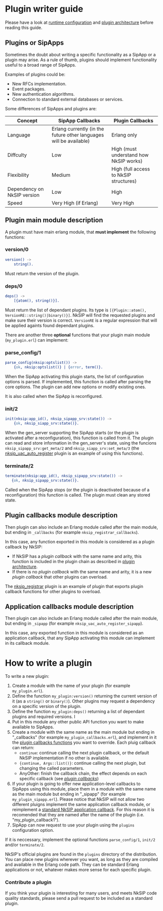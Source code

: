 # Plugin writer guide

Please have a look at [runtime configuration](runtime_configuration.md) and [plugin architecture](plugin_architecture.md) before reading this guide.


## Plugins or SipApps

Sometimes the doubt about writing a specific functionality as a SipApp or a plugin may arise. As a rule of thumb, plugins should implement functionality useful to a broad range of SipApps.

Examples of plugins could be:
* New RFCs implementation.
* Event packages.
* New authentication algorithms.
* Connection to standard external databases or services.

Some differences of SipApps and plugins are:

Concept|SipApp Callbacks|Plugin Callbacks
---|---|---
Language|Erlang currently (in the future other languages will be available)|Erlang only
Diffculty|Low|High (must understand how NkSIP works)
Flexibility|Medium|High (full access to NkSIP structures)
Dependency on NkSIP version|Low|High
Speed|Very High (if Erlang)|Very High



## Plugin main module description

A plugin must have main erlang module, that **must implement** the following functions:

### version/0
```erlang
version() ->
    string().
```

Must return the version of the plugin.


### deps/0
```erlang
deps() ->
    [{atom(), string()}].
```

Must return the list of dependant plugins. Its type is `[{Plugin::atom(), VersionRE::string()|binary()}]`. NkSIP will find the requested plugins and make sure their version is correct. `VersionRE` is a regular expression that will be applied againts found dependant plugins.

There are another three **optional** functions that your plugin main module (`my_plugin.erl`) can implement:


### parse_config/1
```erlang
parse_config(nksip:optslist()) ->
    {ok, nksip:optslist()} | {error, term()}.
```

When the SipApp activating this plugin starts, the list of configuration options is parsed. If implemented, this function is called after parsing the core options. The plugin can add new options or modify existing ones.

It is also called when the SipApp is reconfigured.


### init/2
```erlang
init(nksip:app_id(), nksip_sipapp_srv:state()) ->
    {ok, nksip_siapp_srv:state()}.
```

When the gen_server supporting the SipApp starts (or the plugin is activated after a reconfiguration), this function is called from it. The plugin can read and store information in the gen_server's state, using the funcions `nksip_sipapp_srv:get_meta/2` and `nksip_siapp_srv:set_meta/3` (the [nksip_uac_auto_register](../../plugins/src/nksip_uac_auto_register.erl) plugin is an example of using this functions).


### terminate/2
```erlang
terminate(nksip:app_id(), nksip_sipapp_srv:state()) ->
   {ok, nksip_sipapp_srv:state()}.
```

Called when the SipApp stops (or the plugin is deactivated because of a reconfiguration) this function is called. The plugin must clean any stored state.


## Plugin callbacks module description

Then plugin can also include an Erlang module called after the main module, but ending in `_callbacks` (for example `nksip_registrar_callbacks`). 

In this case, any function exported in this module is considered as a plugin callback by NkSIP:

* If NkSIP has a _plugin callback_ with the same name and arity, this function is included in the plugin chain as described in [plugin architecture](plugin_architecture.md).
* If there is no _plugin callback_ with the same name and arity, it is a new _plugin callback_ that other plugins can overload.

The [nksip_registrar](../plugins/registrar.md) plugin is an example of plugin that exports plugin callback functions for other plugins to overload.


## Application callbacks module description

Then plugin can also include an Erlang module called after the main module, but ending in `_sipapp` (for example `nksip_uac_auto_register_sipapp`). 

In this case, any exported function in this module is considered as an application callback, that any SipApp activating this module can implement in its callback module.

# How to write a plugin

To write a new plugin:

1. Create a module with the name of your plugin (for example `my_plugin.erl`).
1. Define the function `my_plugin:version()` returning the current version of it (as a `string()` or `binary()`). Other plugins may request a dependency on a specific version of the plugin.
1. Define the function `my_plugin:deps()` returning a list of dependant plugins and required versions. I
1. Put in this module any other public API function you want to make available to SipApps. 
1. Create a module with the same name as the main module but ending in "_callbacks" (for example `my_plugin_callbacks.erl`), and implement in it the [plugin callbacks functions](plugin_callbacks.md) you want to override. Each pluig callback can return:
	* `continue`: continue calling the next plugin callback, or the default NkSIP implementation if no other is available.
	* `{continue, Args::list()}`: continue calling the next plugin, but changing the called parameters.
	* AnyOther: finish the callback chain, the effect depends on each specific callback (see [_plugin callbacks_](plugin_callbacks.md)) 
1. If your plugin is going to offer new application-level callbacks to SipApps using this module, place them in a module with the same name as the main module but ending in "_sipapp" (for example `my_plugin_sipapp.erl`). Please notice that NkSIP will not allow two different pluigns implement the same application callback module, or reimplement a [standard NkSIP application callback](../reference/callback_functions.md). For this reason it is recomended that they are named after the name of the plugin (i.e. "my_plugin_callback1").
1. SipApp can now request to use your plugin using the `plugins` configuration option.

If it is neccessary, implement the optional functions `parse_config/1`, `init/2` and/or `terminate/2`.

NkSIP's official plugins are found in the `plugins` directory of the distribution. You can place new plugins wherever you want, as long as they are compiled and available in the Erlang code path. They can be standard Erlang applications or not, whatever makes more sense for each specific plugin.



### Contribute a plugin

If you think your plugin is interesting for many users, and meets NkSIP code quality standards, please send a pull request to be included as a standard plugin.
